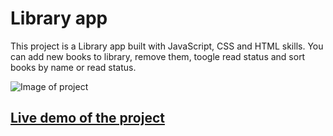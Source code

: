 # Library app

This project is a Library app built with JavaScript, CSS and HTML skills.
You can add new books to library, remove them, toogle read status and sort books by name or read status.

![Image of project](library.gif)

## [Live demo of the project](https://stefank-29.github.io/Library/)